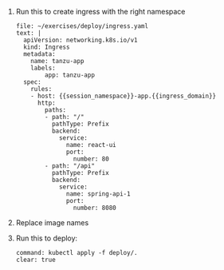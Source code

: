 1. Run this to create ingress with the right namespace

    ```editor:append-lines-to-file
    file: ~/exercises/deploy/ingress.yaml
    text: |
      apiVersion: networking.k8s.io/v1
      kind: Ingress
      metadata:
        name: tanzu-app
        labels:
            app: tanzu-app
      spec:
        rules:
        - host: {{session_namespace}}-app.{{ingress_domain}}
          http:
            paths:
            - path: "/"
              pathType: Prefix
              backend:
                service:
                  name: react-ui
                  port:
                    number: 80
            - path: "/api"
              pathType: Prefix
              backend:
                service:
                  name: spring-api-1
                  port:
                    number: 8080
    ```

2. Replace image names

3. Run this to deploy:

    ```terminal:execute
    command: kubectl apply -f deploy/.
    clear: true
    ```
